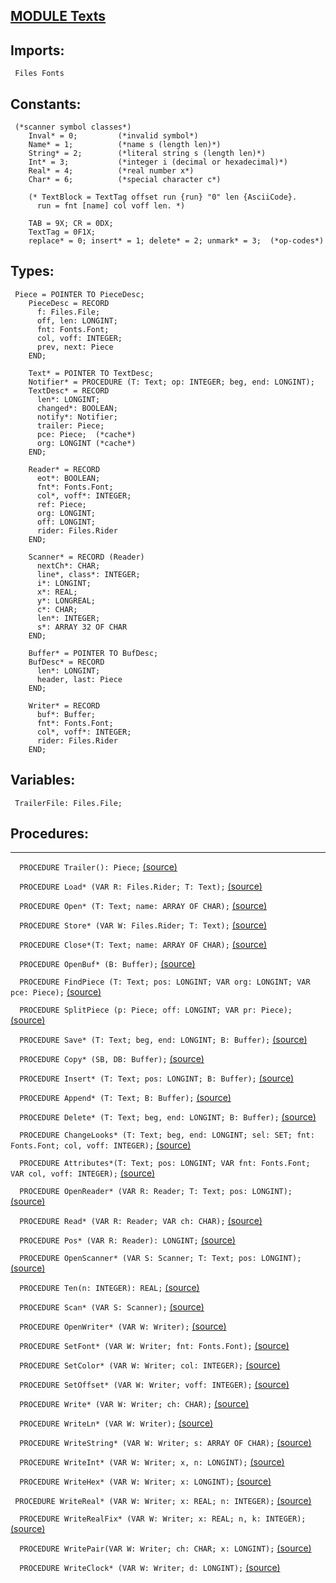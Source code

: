 
## [MODULE Texts](https://github.com/io-core/Edit/blob/main/Texts.Mod)

  ## Imports:
` Files Fonts`

## Constants:
```
 (*scanner symbol classes*)
    Inval* = 0;         (*invalid symbol*)
    Name* = 1;          (*name s (length len)*)
    String* = 2;        (*literal string s (length len)*)
    Int* = 3;           (*integer i (decimal or hexadecimal)*)
    Real* = 4;          (*real number x*)
    Char* = 6;          (*special character c*)

    (* TextBlock = TextTag offset run {run} "0" len {AsciiCode}.
      run = fnt [name] col voff len. *)

    TAB = 9X; CR = 0DX;
    TextTag = 0F1X;
    replace* = 0; insert* = 1; delete* = 2; unmark* = 3;  (*op-codes*)

```
## Types:
```
 Piece = POINTER TO PieceDesc;
    PieceDesc = RECORD
      f: Files.File;
      off, len: LONGINT;
      fnt: Fonts.Font;
      col, voff: INTEGER;
      prev, next: Piece
    END;

    Text* = POINTER TO TextDesc;
    Notifier* = PROCEDURE (T: Text; op: INTEGER; beg, end: LONGINT);
    TextDesc* = RECORD
      len*: LONGINT;
      changed*: BOOLEAN;
      notify*: Notifier;
      trailer: Piece;
      pce: Piece;  (*cache*)
      org: LONGINT (*cache*)
    END;

    Reader* = RECORD
      eot*: BOOLEAN;
      fnt*: Fonts.Font;
      col*, voff*: INTEGER;
      ref: Piece;
      org: LONGINT;
      off: LONGINT;
      rider: Files.Rider
    END;

    Scanner* = RECORD (Reader)
      nextCh*: CHAR;
      line*, class*: INTEGER;
      i*: LONGINT;
      x*: REAL;
      y*: LONGREAL;
      c*: CHAR;
      len*: INTEGER;
      s*: ARRAY 32 OF CHAR
    END;

    Buffer* = POINTER TO BufDesc;
    BufDesc* = RECORD
      len*: LONGINT;
      header, last: Piece
    END;

    Writer* = RECORD
      buf*: Buffer;
      fnt*: Fonts.Font;
      col*, voff*: INTEGER;
      rider: Files.Rider
    END;     

```
## Variables:
```
 TrailerFile: Files.File;

```
## Procedures:
---

`  PROCEDURE Trailer(): Piece;` [(source)](https://github.com/io-orig/System/blob/main/Texts.Mod#L81)


`  PROCEDURE Load* (VAR R: Files.Rider; T: Text);` [(source)](https://github.com/io-orig/System/blob/main/Texts.Mod#L87)


`  PROCEDURE Open* (T: Text; name: ARRAY OF CHAR);` [(source)](https://github.com/io-orig/System/blob/main/Texts.Mod#L113)


`  PROCEDURE Store* (VAR W: Files.Rider; T: Text);` [(source)](https://github.com/io-orig/System/blob/main/Texts.Mod#L131)


`  PROCEDURE Close*(T: Text; name: ARRAY OF CHAR);` [(source)](https://github.com/io-orig/System/blob/main/Texts.Mod#L165)


`  PROCEDURE OpenBuf* (B: Buffer);` [(source)](https://github.com/io-orig/System/blob/main/Texts.Mod#L173)


`  PROCEDURE FindPiece (T: Text; pos: LONGINT; VAR org: LONGINT; VAR pce: Piece);` [(source)](https://github.com/io-orig/System/blob/main/Texts.Mod#L178)


`  PROCEDURE SplitPiece (p: Piece; off: LONGINT; VAR pr: Piece);` [(source)](https://github.com/io-orig/System/blob/main/Texts.Mod#L190)


`  PROCEDURE Save* (T: Text; beg, end: LONGINT; B: Buffer);` [(source)](https://github.com/io-orig/System/blob/main/Texts.Mod#L205)


`  PROCEDURE Copy* (SB, DB: Buffer);` [(source)](https://github.com/io-orig/System/blob/main/Texts.Mod#L223)


`  PROCEDURE Insert* (T: Text; pos: LONGINT; B: Buffer);` [(source)](https://github.com/io-orig/System/blob/main/Texts.Mod#L232)


`  PROCEDURE Append* (T: Text; B: Buffer);` [(source)](https://github.com/io-orig/System/blob/main/Texts.Mod#L251)


`  PROCEDURE Delete* (T: Text; beg, end: LONGINT; B: Buffer);` [(source)](https://github.com/io-orig/System/blob/main/Texts.Mod#L255)


`  PROCEDURE ChangeLooks* (T: Text; beg, end: LONGINT; sel: SET; fnt: Fonts.Font; col, voff: INTEGER);` [(source)](https://github.com/io-orig/System/blob/main/Texts.Mod#L273)


`  PROCEDURE Attributes*(T: Text; pos: LONGINT; VAR fnt: Fonts.Font; VAR col, voff: INTEGER);` [(source)](https://github.com/io-orig/System/blob/main/Texts.Mod#L290)


`  PROCEDURE OpenReader* (VAR R: Reader; T: Text; pos: LONGINT);` [(source)](https://github.com/io-orig/System/blob/main/Texts.Mod#L297)


`  PROCEDURE Read* (VAR R: Reader; VAR ch: CHAR);` [(source)](https://github.com/io-orig/System/blob/main/Texts.Mod#L304)


`  PROCEDURE Pos* (VAR R: Reader): LONGINT;` [(source)](https://github.com/io-orig/System/blob/main/Texts.Mod#L315)


`  PROCEDURE OpenScanner* (VAR S: Scanner; T: Text; pos: LONGINT);` [(source)](https://github.com/io-orig/System/blob/main/Texts.Mod#L321)


`  PROCEDURE Ten(n: INTEGER): REAL;` [(source)](https://github.com/io-orig/System/blob/main/Texts.Mod#L329)


`  PROCEDURE Scan* (VAR S: Scanner);` [(source)](https://github.com/io-orig/System/blob/main/Texts.Mod#L339)


`  PROCEDURE OpenWriter* (VAR W: Writer);` [(source)](https://github.com/io-orig/System/blob/main/Texts.Mod#L406)


`  PROCEDURE SetFont* (VAR W: Writer; fnt: Fonts.Font);` [(source)](https://github.com/io-orig/System/blob/main/Texts.Mod#L412)


`  PROCEDURE SetColor* (VAR W: Writer; col: INTEGER);` [(source)](https://github.com/io-orig/System/blob/main/Texts.Mod#L416)


`  PROCEDURE SetOffset* (VAR W: Writer; voff: INTEGER);` [(source)](https://github.com/io-orig/System/blob/main/Texts.Mod#L420)


`  PROCEDURE Write* (VAR W: Writer; ch: CHAR);` [(source)](https://github.com/io-orig/System/blob/main/Texts.Mod#L424)


`  PROCEDURE WriteLn* (VAR W: Writer);` [(source)](https://github.com/io-orig/System/blob/main/Texts.Mod#L437)


`  PROCEDURE WriteString* (VAR W: Writer; s: ARRAY OF CHAR);` [(source)](https://github.com/io-orig/System/blob/main/Texts.Mod#L441)


`  PROCEDURE WriteInt* (VAR W: Writer; x, n: LONGINT);` [(source)](https://github.com/io-orig/System/blob/main/Texts.Mod#L447)


`  PROCEDURE WriteHex* (VAR W: Writer; x: LONGINT);` [(source)](https://github.com/io-orig/System/blob/main/Texts.Mod#L463)


` PROCEDURE WriteReal* (VAR W: Writer; x: REAL; n: INTEGER);` [(source)](https://github.com/io-orig/System/blob/main/Texts.Mod#L474)


`  PROCEDURE WriteRealFix* (VAR W: Writer; x: REAL; n, k: INTEGER);` [(source)](https://github.com/io-orig/System/blob/main/Texts.Mod#L504)


`  PROCEDURE WritePair(VAR W: Writer; ch: CHAR; x: LONGINT);` [(source)](https://github.com/io-orig/System/blob/main/Texts.Mod#L525)


`  PROCEDURE WriteClock* (VAR W: Writer; d: LONGINT);` [(source)](https://github.com/io-orig/System/blob/main/Texts.Mod#L530)

